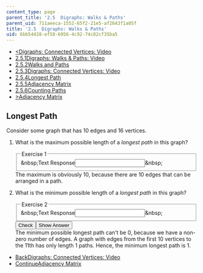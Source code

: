 ```yaml
---
content_type: page
parent_title: '2.5  Digraphs: Walks & Paths'
parent_uid: 711aeeca-1552-65f2-21e5-af2643f1a05f
title: '2.5  Digraphs: Walks & Paths'
uid: 6bb54428-ef58-6956-4c92-74c82cf35ba5
---
```

<ul class="navigation pagination"><li id="top_bck_btn"><a href='/courses/electrical-engineering-and-computer-science/6-042j-mathematics-for-computer-science-spring-2015/structures/tp6-3/vertical-2c95b0b170e2';><<span>Digraphs: Connected Vertices: Video</span></a></li><li id="flp_btn_1" ><a href='/courses/electrical-engineering-and-computer-science/6-042j-mathematics-for-computer-science-spring-2015/structures/tp6-3'>2.5.1<span>Digraphs: Walks &amp; Paths: Video</span></a></li><li id="flp_btn_2" ><a href='/courses/electrical-engineering-and-computer-science/6-042j-mathematics-for-computer-science-spring-2015/structures/tp6-3/vertical-5a67aa9a3a6d'>2.5.2<span>Walks and Paths</span></a></li><li id="flp_btn_3" ><a href='/courses/electrical-engineering-and-computer-science/6-042j-mathematics-for-computer-science-spring-2015/structures/tp6-3/vertical-2c95b0b170e2'>2.5.3<span>Digraphs: Connected Vertices: Video</span></a></li><li id="flp_btn_4" class="button_selected"><a href='/courses/electrical-engineering-and-computer-science/6-042j-mathematics-for-computer-science-spring-2015/structures/tp6-3/vertical-588ea67bd5d7'>2.5.4<span>Longest Path</span></a></li><li id="flp_btn_5" ><a href='/courses/electrical-engineering-and-computer-science/6-042j-mathematics-for-computer-science-spring-2015/structures/tp6-3/adjacency-matrix'>2.5.5<span>Adjacency Matrix</span></a></li><li id="flp_btn_6" ><a href='/courses/electrical-engineering-and-computer-science/6-042j-mathematics-for-computer-science-spring-2015/structures/tp6-3/counting-paths'>2.5.6<span>Counting Paths</span></a></li><li id="top_continue_btn"><a href='/courses/electrical-engineering-and-computer-science/6-042j-mathematics-for-computer-science-spring-2015/structures/tp6-3/adjacency-matrix';>><span>Adjacency Matrix</span></a></li></ul><h2 class="subhead">Longest Path</h2><div class="self_assessment">
<p display_name="Longest Path" url_name="Longest_Path_0"> Consider some graph that has 10 edges and 16 vertices. </p>
<ol display_name="Longest Path" url_name="Longest_Path_1">
<li>
<div id="Q1_div" class="problem_question"><p>
	What is the maximum possible length of a <i>longest path</i> in this graph?  
    </p><fieldset><legend class="visually-hidden">Exercise 1</legend><div class="choice"><label id="Q1_label"><span id="Q1_aria_status" tabindex="-1" class="visually-hidden">&amp;nbsp;</span><span class="visually-hidden">Text Response</span><input ckecktype="ci" onkeypress="numericTypedOrDropDownSelected(1)" value="" answer="10" type="text" id="Q1_input" class="problem_text_input"><span id="Q1_normal_status" class="nostatus" aria-hidden="true">&amp;nbsp;</span><span style="display:none;" id="Q1_ans_span" tabindex="-1">  Answer:10</span></label></div></fieldset></div><div id="S1_div" class="problem_solution" tabindex="-1"> The maximum is obviously 10, because there are 10 edges that can be arranged in a path. </div></li>
<li>
<div id="Q2_div" class="problem_question"><p> What is the minimum possible length of a <i>longest path</i> in this graph? </p><fieldset><legend class="visually-hidden">Exercise 2</legend><div class="choice"><label id="Q2_label"><span id="Q2_aria_status" tabindex="-1" class="visually-hidden">&amp;nbsp;</span><span class="visually-hidden">Text Response</span><input ckecktype="ci" onkeypress="numericTypedOrDropDownSelected(2)" value="" answer="1" type="text" id="Q2_input" class="problem_text_input"><span id="Q2_normal_status" class="nostatus" aria-hidden="true">&amp;nbsp;</span><span style="display:none;" id="Q2_ans_span" tabindex="-1">  Answer:1</span></label></div></fieldset></div><div class="action"><button id="Q1_button" onclick="checkAnswer({1: 'stringresponse', 2: 'stringresponse'})" class="problem_mo_button">Check</button><button id="Q1_button_show" onclick="showHideSolution({1: 'stringresponse', 2: 'stringresponse'}, 1, [1, 2])" class="problem_mo_button">Show Answer</button></div></li>
<div id="S2_div" class="problem_solution" tabindex="-1"> The minimum possible longest path can't be 0, because we have a non-zero number of edges. A graph with edges from the first 10 vertices to the 11th has only length 1 paths. Hence, the minimum longest path is 1. </div></ol>
</div><ul class="navigation progress"><li id="bck_btn"><a href='/courses/electrical-engineering-and-computer-science/6-042j-mathematics-for-computer-science-spring-2015/structures/tp6-3/vertical-2c95b0b170e2';>Back<span>Digraphs: Connected Vertices: Video</span></a></li><li id="continue_btn"><a href='/courses/electrical-engineering-and-computer-science/6-042j-mathematics-for-computer-science-spring-2015/structures/tp6-3/adjacency-matrix';>Continue<span>Adjacency Matrix</span></a></li></ul>